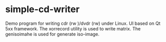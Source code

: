 # simple-cd-writer
Demo program for writing cdr (rw )/dvdr (rw) under Linux. UI based on Qt 5xx framework. The xorrecord utility is used to write matrix. The genisoimahe is used for generate iso-image.
